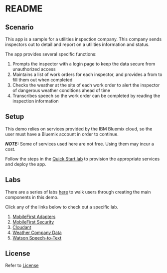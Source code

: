 # README


## Scenario

This app is a sample for a utilities inspection company. This company sends inspectors out to detail and report on a utilities information and status.

The app provides several specific functions:

1. Prompts the inspector with a login page to keep the data secure from unauthorized access
2. Maintains a list of work orders for each inspector, and provides a from to fill them out when completed
3. Checks the weather at the site of each work order to alert the inspector of dangerous weather conditions ahead of time
4. Transcribes speech so the work order can be completed by reading the inspection information

## Setup

This demo relies on services provided by the IBM Bluemix cloud, so the user must have a Bluemix account in order to continue.

***NOTE:*** Some of services used here are not free. Using them may incur a cost.

Follow the steps in the [Quick Start lab](./labs/2.%20quick-start.md) to provision the appropriate services and deploy the app.

## Labs

There are a series of labs [here](./labs/labs) to walk users through creating the main components in this demo.

Click any of the links below to check out a specific lab.

1. [MobileFirst Adapters](./labs/3.%20adapters.md)
2. [MobileFirst Security](./labs/4.%20security.md)
3. [Cloudant](./labs/3.1%20Creating%20a%20Cloudant%20Adapter.md)
4. [Weather Company Data](./labs/3.2%20Working%20with%20Weather%20Company%20Data%20.md)
5. [Watson Speech-to-Text](./labs/5.%20Adding%20Watson%20Speech%20to%20Text.md)


## License

Refer to [License](./License.md)
